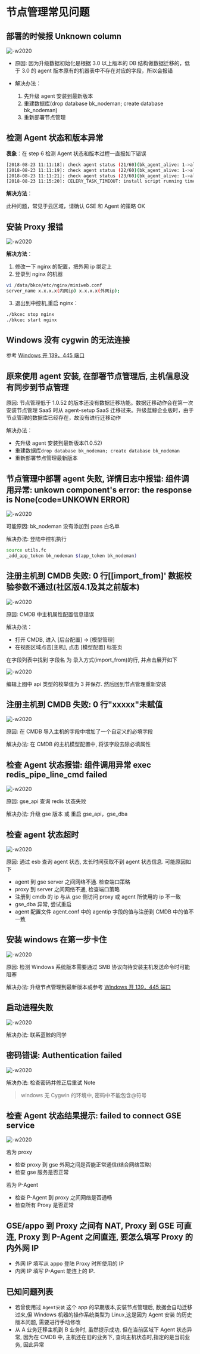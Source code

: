 # 节点管理常见问题

## 部署的时候报 Unknown column

![-w2020](../assets/15318834424275.png)

- 原因: 因为升级数据初始化是根据 3.0 以上版本的 DB 结构做数据迁移的，低于 3.0 的 agent 版本原有的机器表中不存在对应的字段，所以会报错

- 解决办法：
	1. 先升级 agent 安装到最新版本
	2. 重建数据库(drop database bk_nodeman; create database bk_nodeman)
	3. 重新部署节点管理

## 检测 Agent 状态和版本异常

**表象**：在 step 6 检测 Agent 状态和版本过程一直报如下错误

```bash
[2018-08-23 11:11:18]: check agent status (21/60)(bk_agent_alive: 1->alive, 0->dead):0
[2018-08-23 11:11:19]: check agent status (22/60)(bk_agent_alive: 1->alive, 0->dead):0
[2018-08-23 11:11:21]: check agent status (23/60)(bk_agent_alive: 1->alive, 0->dead):0
[2018-08-23 11:15:20]: CELERY_TASK_TIMEOUT: install script running timeout(600s)，install failed，please connect us
```

**解决方法**：

此种问题，常见于云区域，请确认 GSE 和 Agent 的策略 OK

## 安装 Proxy 报错

![-w2020](../assets/1535613920390.png)

**解决方法**：

1. 修改一下 nginx 的配置，把外网 ip 绑定上
2. 登录到 nginx 的机器

```bash
vi /data/bkce/etc/nginx/miniweb.conf
server_name x.x.x.x(内网ip) x.x.x.x(外网ip);
```

3. 退出到中控机,重启 nginx：

```bash
./bkcec stop nginx
./bkcec start nginx
```

## Windows 没有 cygwin 的无法连接

参考 [Windows 开 139，445 端口](5.1/节点管理/附录/smb.md)

## 原来使用 agent 安装, 在部署节点管理后, 主机信息没有同步到节点管理

原因: 节点管理低于 1.0.52 的版本还没有数据迁移功能。数据迁移动作会在第一次安装节点管理 SaaS 时从 agent-setup SaaS 迁移过来。升级蓝鲸企业版时，由于节点管理的数据库已经存在，故没有进行迁移动作

解决办法：

- 先升级 agent 安装到最新版本(1.0.52)
- 重建数据库`drop database bk_nodeman; create database bk_nodeman`
- 重新部署节点管理最新版本

## 节点管理中部署 agent 失败, 详情日志中报错: 组件调用异常: unkown component's error: the response is None(code=UNKOWN ERROR)

![-w2020](../assets/1535613594508.png)

可能原因: bk_nodeman 没有添加到 paas 白名单

解决办法: 登陆中控机执行

```bash
source utils.fc
_add_app_token bk_nodeman $(app_token bk_nodeman)
```

## 注册主机到 CMDB 失败: 0 行[[import_from]' 数据校验参数不通过(社区版4.1及其之前版本)

![-w2020](../assets/15318845967497.jpg)

原因: CMDB 中主机属性配置信息错误

解决办法：

- 打开 CMDB, 进入 [后台配置] -> [模型管理]
- 在视图区域点击[主机], 点击 [模型配置] 标签页

在字段列表中找到 字段名 为 录入方式(import_from)的行, 并点击展开如下

![-w2020](../assets/15318847114893.jpg)

编辑上图中 api 类型的枚举值为 3 并保存. 然后回到节点管理重新安装

## 注册主机到 CMDB 失败: 0 行"xxxxx"未赋值

![-w2020](../assets/15318848260214.png)

原因: 在 CMDB 导入主机的字段中增加了一个自定义的必填字段

解决办法: 在 CMDB 的主机模型配置中, 将该字段去除必填属性

## 检查 Agent 状态报错: 组件调用异常 exec redis_pipe_line_cmd failed

![-w2020](../assets/15318862302643.png)

原因: gse_api 查询 redis 状态失败

解决办法:
升级 gse 版本 或 重启 gse_api，gse_dba

## 检查 agent 状态超时

![-w2020](../assets/15318864938300.jpg)

原因: 通过 esb 查询 agent 状态, 太长时间获取不到 agent 状态信息. 可能原因如下

- agent 到 gse server 之间网络不通. 检查端口策略
- proxy 到 server 之间网络不通, 检查端口策略
- 注册到 cmdb 的 ip 与从 gse 侧访问 proxy 或 agent 所使用的 ip 不一致
- gse_dba 异常, 尝试重启
- agent 配置文件 agent.conf 中的 agentip 字段的值与注册到 CMDB 中的值不一致

## 安装 windows 在第一步卡住

![-w2020](../assets/15318885055901.jpg)

原因: 检测 Windows 系统版本需要通过 SMB 协议向待安装主机发送命令时可能阻塞

解决办法: 升级节点管理到最新版本或参考 [Windows 开 139，445 端口](5.1/节点管理/附录/smb.md)

## 启动进程失败

![-w2020](../assets/15315097172270.jpg)

解决办法: 联系蓝鲸的同学

## 密码错误: Authentication failed

![-w2020](../assets/1535612961429.png)

解决办法: 检查密码并修正后重试
Note

> windows 无 Cygwin 的环境中, 密码中不能包含@符号

## 检查 Agent 状态结果提示: failed to connect GSE service

![-w2020](../assets/1535612853368.png)

若为 proxy

- 检查 proxy 到 gse 外网之间是否能正常通信(结合网络策略)
- 检查 gse 服务是否正常

若为 P-Agent

- 检查 P-Agent 到 proxy 之间网络是否通畅
- 检查所有 Proxy 是否正常

## GSE/appo 到 Proxy 之间有 NAT, Proxy 到 GSE 可直连, Proxy 到 P-Agent 之间直连, 要怎么填写 Proxy 的内外网 IP

- 外网 IP 填写从 appo 登陆 Proxy 时所使用的 IP
- 内网 IP 填写 P-Agent 能连上的 IP.

## 已知问题列表

- 若曾使用过 `Agent安装` 这个 app 的早期版本,安装节点管理后, 数据会自动迁移过来,但 Windows 机器的操作系统类型为 Linux,这是因为 Agent 安装 的历史版本问题, 需要进行手动修改
- 从 A 业务迁移主机到 B 业务时, 虽然提示成功, 但在当前区域下 Agent 状态异常, 因为在 CMDB 中, 主机还在旧的业务下, 查询主机状态时,指定的是当前业务, 因此异常
